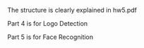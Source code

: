 The structure is clearly explained in hw5.pdf

Part 4 is for Logo Detection

Part 5 is for Face Recognition
